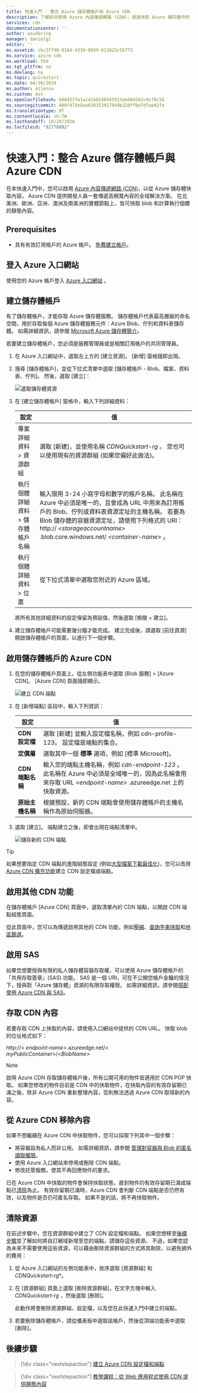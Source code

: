 ```yaml
---
title: 快速入門 - 整合 Azure 儲存體帳戶與 Azure CDN
description: 了解如何使用 Azure 內容傳遞網路 (CDN)，透過快取 Azure 儲存體中的 Blob 來傳遞高頻寬內容。
services: cdn
documentationcenter: ''
author: asudbring
manager: danielgi
editor: ''
ms.assetid: cbc2ff98-916d-4339-8959-622823c5b772
ms.service: azure-cdn
ms.workload: tbd
ms.tgt_pltfrm: na
ms.devlang: na
ms.topic: quickstart
ms.date: 04/30/2020
ms.author: allensu
ms.custom: mvc
ms.openlocfilehash: b80437fa1ac41bb240565923eb40e562c8cf8c5b
ms.sourcegitcommit: 400f473e8aa6301539179d4b320ffbe7dfae42fe
ms.translationtype: HT
ms.contentlocale: zh-TW
ms.lasthandoff: 10/28/2020
ms.locfileid: "92778892"
---
```

# <a name="quickstart-integrate-an-azure-storage-account-with-azure-cdn"></a>快速入門：整合 Azure 儲存體帳戶與 Azure CDN

在本快速入門中，您可以啟用 [Azure 內容傳遞網路 (CDN)](cdn-overview.md)，以從 Azure 儲存體快取內容。 Azure CDN 提供開發人員一套傳遞高頻寬內容的全域解決方案。 在北美洲、歐洲、亞洲、澳洲及南美洲的實體節點上，皆可快取 blob 和計算執行個體的靜態內容。

## <a name="prerequisites"></a>Prerequisites

- 具有有效訂用帳戶的 Azure 帳戶。 [免費建立帳戶](https://azure.microsoft.com/free/?ref=microsoft.com&utm_source=microsoft.com&utm_medium=docs&utm_campaign=visualstudio)。

## <a name="sign-in-to-the-azure-portal"></a>登入 Azure 入口網站

使用您的 Azure 帳戶登入 [Azure 入口網站](https://portal.azure.com) 。

## <a name="create-a-storage-account"></a>建立儲存體帳戶

有了儲存體帳戶，才能存取 Azure 儲存體服務。 儲存體帳戶代表最高層級的命名空間，用於存取每個 Azure 儲存體服務元件：Azure Blob、佇列和資料表儲存體。 如需詳細資訊，請參閱 [Microsoft Azure 儲存體簡介](../storage/common/storage-introduction.md)。

若要建立儲存體帳戶，您必須是服務管理員或是相關訂用帳戶的共同管理員。

1. 在 Azure 入口網站中，選取左上方的 [建立資源]。 [新增] 窗格隨即出現。

1. 搜尋 [儲存體帳戶]，並從下拉式清單中選取 [儲存體帳戶 - Blob、檔案、資料表、佇列]。 然後，選取 [建立]：
    
    ![選取儲存體資源](./media/cdn-create-a-storage-account-with-cdn/cdn-select-new-storage-account.png)

1. 在 [建立儲存體帳戶] 窗格中，輸入下列詳細資料：

    | 設定 | 值 | 
    | --- | --- |
    | 專案詳細資料 > 資源群組 | 選取 [新建]，並使用名稱 *CDNQuickstart-rg* 。 您也可以使用現有的資源群組 (如果您偏好此做法)。 |
    | 執行個體詳細資料 > 儲存體帳戶名稱 | 輸入限用 3-24 小寫字母和數字的帳戶名稱。 此名稱在 Azure 中必須是唯一的，且會成為 URL 中用來為訂用帳戶的 Blob、佇列或資料表資源定址的主機名稱。 若要為 Blob 儲存體的容器資源定址，請使用下列格式的 URI： http:// *&lt;storageaccountname&gt;* .blob.core.windows.net/ *&lt;container-name&gt;* 。
    | 執行個體詳細資料 > 位置 | 從下拉式清單中選取您附近的 Azure 區域。 |
    
    將所有其他詳細資料的設定保留為預設值，然後選取 [檢閱 + 建立]。

1. 建立儲存體帳戶可能需要幾分鐘才能完成。 建立完成後，請選取 [前往資源] 開啟儲存體帳戶的頁面，以進行下一個步驟。

## <a name="enable-azure-cdn-for-the-storage-account"></a>啟用儲存體帳戶的 Azure CDN

1. 在您的儲存體帳戶頁面上，從左側功能表中選取 [Blob 服務] > [Azure CDN]。 [Azure CDN] 頁面隨即顯示。

    ![建立 CDN 端點](./media/cdn-create-a-storage-account-with-cdn/cdn-storage-endpoint-configuration.png)
    
1. 在 [新增端點] 區段中，輸入下列資訊：

    | 設定  | 值 |
    | -------- | ----- |
    | **CDN 設定檔** | 選取 [新建] 並輸入設定檔名稱，例如 cdn-profile-123。 設定檔是端點的集合。 |
    | **定價層** | 選取其中一個 **標準** 選項，例如 [標準 Microsoft]。 |
    | **CDN 端點名稱** | 輸入您的端點主機名稱，例如 *cdn-endpoint-123* 。 此名稱在 Azure 中必須是全域唯一的，因為此名稱會用來存取 URL _&lt;endpoint-name&gt;_ .azureedge.net 上的快取資源。 |
    | **原始主機名稱** | 根據預設，新的 CDN 端點會使用儲存體帳戶的主機名稱作為原始伺服器。 |

1. 選取 [建立]。 端點建立之後，即會出現在端點清單中。

    ![儲存新的 CDN 端點](./media/cdn-create-a-storage-account-with-cdn/cdn-storage-new-endpoint-list.png)

> [!TIP]
> 如果想要指定 CDN 端點的進階組態設定 (例如[大型檔案下載最佳化](cdn-optimization-overview.md#large-file-download))，您可以改用 [Azure CDN 擴充功能](cdn-create-new-endpoint.md)建立 CDN 設定檔或端點。


## <a name="enable-additional-cdn-features"></a>啟用其他 CDN 功能

在儲存體帳戶 [Azure CDN] 頁面中，選取清單內的 CDN 端點，以開啟 CDN 端點組態頁面。

從此頁面中，您可以為傳遞啟用其他的 CDN 功能，例如[壓縮](cdn-improve-performance.md)、[查詢字串快取](cdn-query-string.md)和[地區篩選](cdn-restrict-access-by-country.md)。 
    
## <a name="enable-sas"></a>啟用 SAS

如果您想要授與有限的私人儲存體容器存取權，可以使用 Azure 儲存體帳戶的「共用存取簽章」(SAS) 功能。 SAS 是一個 URI，可在不公開您帳戶金鑰的情況下，授與對「Azure 儲存體」資源的有限存取權限。 如需詳細資訊，請參閱[搭配使用 Azure CDN 與 SAS](cdn-sas-storage-support.md)。

## <a name="access-cdn-content"></a>存取 CDN 內容

若要存取 CDN 上快取的內容，請使用入口網站中提供的 CDN URL。 快取 blob 的位址格式如下：

http://< *endpoint-name*\>.azureedge.net/< *myPublicContainer*\>/<*BlobName*\>

> [!NOTE]
> 啟用 Azure CDN 存取儲存體帳戶後，所有公開可用的物件皆適用於 CDN POP 快取。 如果您修改的物件目前是 CDN 中的快取物件，在快取內容的有效存留期已滿之後，除非 Azure CDN 重新整理內容，否則無法透過 Azure CDN 取得新的內容。

## <a name="remove-content-from-azure-cdn"></a>從 Azure CDN 移除內容

如果不想繼續在 Azure CDN 中快取物件，您可以採取下列其中一個步驟：

- 將容器設為私人而非公用。 如需詳細資訊，請參閱 [管理對容器與 Blob 的匿名讀取權限](../storage/blobs/anonymous-read-access-configure.md)。
- 使用 Azure 入口網站來停用或刪除 CDN 端點。
- 修改託管服務，使其不再回應物件的要求。

已在 Azure CDN 中快取的物件會保持快取狀態，直到物件的有效存留期已滿或端點已[清除](cdn-purge-endpoint.md)為止。 有效存留期已滿時，Azure CDN 會判斷 CDN 端點是否仍然有效，以及物件是否仍可匿名存取。 如果不是的話，將不再快取物件。

## <a name="clean-up-resources"></a>清除資源

在前述步驟中，您在資源群組中建立了 CDN 設定檔和端點。 如果您想移至[後續步驟](#next-steps)並了解如何將自訂網域新增至您的端點，請儲存這些資源。 不過，如果您認為未來不需要使用這些資源，可以藉由刪除資源群組的方式將其刪除，以避免額外的費用：

1. 從 Azure 入口網站的左側功能表中，依序選取 [資源群組] 和 *CDNQuickstart-rg*\*。

2. 在 [資源群組] 頁面上選取 [刪除資源群組]，在文字方塊中輸入 *CDNQuickstart-rg* ，然後選取 [刪除]。

    此動作將會刪除資源群組、設定檔，以及您在此快速入門中建立的端點。

3. 若要刪除儲存體帳戶，請從儀表板中選取該帳戶，然後從頂端功能表中選取 [刪除]。

## <a name="next-steps"></a>後續步驟

> [!div class="nextstepaction"]
> [建立 Azure CDN 設定檔和端點](cdn-create-new-endpoint.md)

> [!div class="nextstepaction"]
> [教學課程：從 Web 應用程式使用 CDN 提供靜態內容](cdn-add-to-web-app.md)